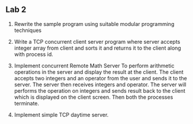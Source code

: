 ## Lab 2


1. Rewrite the sample program using suitable modular programming techniques


3. Write a TCP concurrent client server program where server accepts integer array from
client and sorts it and returns it to the client along with process id.


4. Implement concurrent Remote Math Server To perform arithmetic operations in the
server and display the result at the client. The client accepts two integers and an
operator from the user and sends it to the server. The server then receives integers and
operator. The server will performs the operation on integers and sends result back to
the client which is displayed on the client screen. Then both the processes terminate.


5. Implement simple TCP daytime server.
